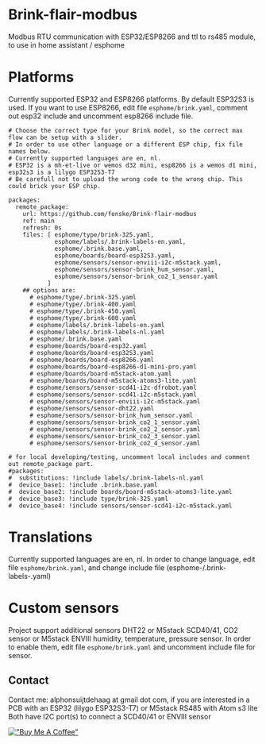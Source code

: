 # Brink-flair-modbus
Modbus RTU communication with ESP32/ESP8266 and ttl to rs485 module, to use in home assistant / esphome

# Platforms
Currently supported ESP32 and ESP8266 platforms.
By default ESP32S3 is used. If you want to use ESP8266, edit file `esphome/brink.yaml`, comment out esp32 include and uncomment esp8266 include file.

```
# Choose the correct type for your Brink model, so the correct max flow can be setup with a slider.
# In order to use other language or a different ESP chip, fix file names below.
# Currently supported languages are en, nl. 
# ESP32 is a mh-et-live or wemos d32 mini, esp8266 is a wemos d1 mini, esp32s3 is a lilygo ESP32S3-T7
# Be carefull not to upload the wrong code to the wrong chip. This could brick your ESP chip.

packages:
  remote_package:
    url: https://github.com/fonske/Brink-flair-modbus
    ref: main
    refresh: 0s
    files: [ esphome/type/brink-325.yaml,
             esphome/labels/.brink-labels-en.yaml, 
             esphome/.brink.base.yaml, 
             esphome/boards/board-esp32S3.yaml,
             esphome/sensors/sensor-enviii-i2c-m5stack.yaml,
             esphome/sensors/sensor-brink_hum_sensor.yaml,
             esphome/sensors/sensor-brink_co2_1_sensor.yaml
           ]
    ## options are: 
      # esphome/type/.brink-325.yaml
      # esphome/type/.brink-400.yaml
      # esphome/type/.brink-450.yaml
      # esphome/type/.brink-600.yaml
      # esphome/labels/.brink-labels-en.yaml
      # esphome/labels/.brink-labels-nl.yaml
      # esphome/.brink.base.yaml
      # esphome/boards/board-esp32.yaml
      # esphome/boards/board-esp32S3.yaml
      # esphome/boards/board-esp8266.yaml
      # esphome/boards/board-esp8266-d1-mini-pro.yaml
      # esphome/boards/board-m5stack-atom.yaml
      # esphome/boards/board-m5stack-atoms3-lite.yaml
      # esphome/sensors/sensor-scd41-i2c-dfrobot.yaml
      # esphome/sensors/sensor-scd41-i2c-m5stack.yaml
      # esphome/sensors/sensor-enviii-i2c-m5stack.yaml
      # esphome/sensors/sensor-dht22.yaml
      # esphome/sensors/sensor-brink_hum_sensor.yaml
      # esphome/sensors/sensor-brink_co2_1_sensor.yaml
      # esphome/sensors/sensor-brink_co2_2_sensor.yaml
      # esphome/sensors/sensor-brink_co2_3_sensor.yaml
      # esphome/sensors/sensor-brink_co2_4_sensor.yaml

# for local developing/testing, uncomment local includes and comment out remote_package part.
#packages:
#  substitutions: !include labels/.brink-labels-nl.yaml
#  device_base1: !include .brink.base.yaml
#  device_base2: !include boards/board-m5stack-atoms3-lite.yaml
#  device_base3: !include type/brink-325.yaml
#  device_base4: !include sensors/sensor-scd41-i2c-m5stack.yaml
```

# Translations
Currently supported languages are en, nl.
In order to change language, edit file `esphome/brink.yaml`, and change include file (esphome-/.brink-labels-<language>.yaml)

# Custom sensors
Project support additional sensors DHT22 or M5stack SCD40/41, CO2 sensor or M5stack ENVIII humidity, temperature, pressure sensor.
In order to enable them, edit file `esphome/brink.yaml` and uncomment include file for sensor.

## Contact
Contact me: alphonsuijtdehaag at gmail dot com, if you are interested in a PCB with an ESP32 (lilygo ESP32S3-T7) or M5stack RS485 with Atom s3 lite
Both have I2C port(s) to connect a SCD40/41 or ENVIII sensor

[!["Buy Me A Coffee"](https://www.buymeacoffee.com/assets/img/custom_images/orange_img.png)](https://www.buymeacoffee.com/ebbenberg)
